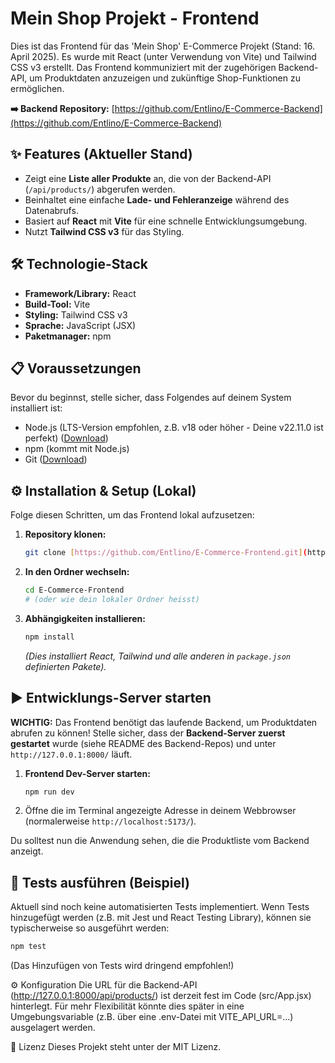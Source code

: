 # Mein Shop Projekt - Frontend

Dies ist das Frontend für das 'Mein Shop' E-Commerce Projekt (Stand: 16. April 2025). Es wurde mit React (unter Verwendung von Vite) und Tailwind CSS v3 erstellt. Das Frontend kommuniziert mit der zugehörigen Backend-API, um Produktdaten anzuzeigen und zukünftige Shop-Funktionen zu ermöglichen.

**➡️ Backend Repository:** [https://github.com/Entlino/E-Commerce-Backend](https://github.com/Entlino/E-Commerce-Backend)

## ✨ Features (Aktueller Stand)

- Zeigt eine **Liste aller Produkte** an, die von der Backend-API (`/api/products/`) abgerufen werden.
- Beinhaltet eine einfache **Lade- und Fehleranzeige** während des Datenabrufs.
- Basiert auf **React** mit **Vite** für eine schnelle Entwicklungsumgebung.
- Nutzt **Tailwind CSS v3** für das Styling.

## 🛠️ Technologie-Stack

- **Framework/Library:** React
- **Build-Tool:** Vite
- **Styling:** Tailwind CSS v3
- **Sprache:** JavaScript (JSX)
- **Paketmanager:** npm

## 📋 Voraussetzungen

Bevor du beginnst, stelle sicher, dass Folgendes auf deinem System installiert ist:

- Node.js (LTS-Version empfohlen, z.B. v18 oder höher - Deine v22.11.0 ist perfekt) ([Download](https://nodejs.org/))
- npm (kommt mit Node.js)
- Git ([Download](https://git-scm.com/))

## ⚙️ Installation & Setup (Lokal)

Folge diesen Schritten, um das Frontend lokal aufzusetzen:

1.  **Repository klonen:**
    ```bash
    git clone [https://github.com/Entlino/E-Commerce-Frontend.git](https://github.com/Entlino/E-Commerce-Frontend.git)
    ```
2.  **In den Ordner wechseln:**
    ```bash
    cd E-Commerce-Frontend
    # (oder wie dein lokaler Ordner heisst)
    ```
3.  **Abhängigkeiten installieren:**
    ```bash
    npm install
    ```
    _(Dies installiert React, Tailwind und alle anderen in `package.json` definierten Pakete)._

## ▶️ Entwicklungs-Server starten

**WICHTIG:** Das Frontend benötigt das laufende Backend, um Produktdaten abrufen zu können! Stelle sicher, dass der **Backend-Server zuerst gestartet** wurde (siehe README des Backend-Repos) und unter `http://127.0.0.1:8000/` läuft.

1.  **Frontend Dev-Server starten:**
    ```bash
    npm run dev
    ```
2.  Öffne die im Terminal angezeigte Adresse in deinem Webbrowser (normalerweise `http://localhost:5173/`).

Du solltest nun die Anwendung sehen, die die Produktliste vom Backend anzeigt.

## 🧪 Tests ausführen (Beispiel)

Aktuell sind noch keine automatisierten Tests implementiert. Wenn Tests hinzugefügt werden (z.B. mit Jest und React Testing Library), können sie typischerweise so ausgeführt werden:

```bash
npm test

```

(Das Hinzufügen von Tests wird dringend empfohlen!)

⚙️ Konfiguration
Die URL für die Backend-API (http://127.0.0.1:8000/api/products/) ist derzeit fest im Code (src/App.jsx) hinterlegt. Für mehr Flexibilität könnte dies später in eine Umgebungsvariable (z.B. über eine .env-Datei mit VITE_API_URL=...) ausgelagert werden.

📜 Lizenz
Dieses Projekt steht unter der MIT Lizenz.
